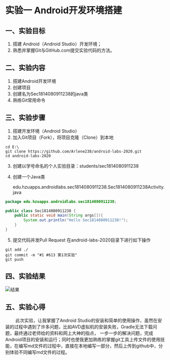 # 实验一 Android开发环境搭建

## 一、实验目标

1. 搭建 Android（Android Studio）开发环境；
2. 熟悉并掌握Git与GitHub.com提交实验代码的方法。

## 二、实验内容

1. 搭建Android开发环境
2. 创建项目
3. 创建名为Sec1814080911238的java类
4. 熟练Git常用命令

## 三、实验步骤

1. 搭建开发环境（Android Studio）
2. 加入Git项目（Fork），将项目克隆（Clone）到本地

```shell
cd E:\
git clone https://github.com/Arlene238/android-labs-2020.git
cd android-labs-2020 
```

3. 创建以学号命名的个人实验目录：students/sec1814080911238


4. 创建一个Java类

   edu.hzuapps.androidlabs.sec1814080911238.Sec1814080911238Activity.java
```java
package edu.hzuapps.androidlabs.sec1814080911238;

public class Sec1814080911238 {
	public static void main(String args[]){
		System.out.println("Hello Sec1814080911238!");
	}
}
```


5. 提交代码并发Pull Request
在android-labs-2020目录下进行如下操作
```shell
git add ./
git commit -m "#1 #613 第1次实验"
git push
```

## 四、实验结果
![结果](https://github.com/Arlene238/android-labs-2020/blob/master/students/sec1814080911238/lab1-1.png?raw=true)



## 五、实验心得

　　 此次实验，让我掌握了Android Studio的安装和简单的使用操作，虽然在安装的过程中遇到了许多问题，比如AVD虚拟机的安装失败，Gradle无法下载问题，最终通过老师给的资料和网上大神的指点，
   一步一步的解决问题，完成Android项目的安装和运行；同时也使我更加熟练的掌握git工具上传文件的使用技能，在编写md文件的过程中，直接在本地编写一部分，然后上传到github中，分别体验不同编写md文件的过程。
